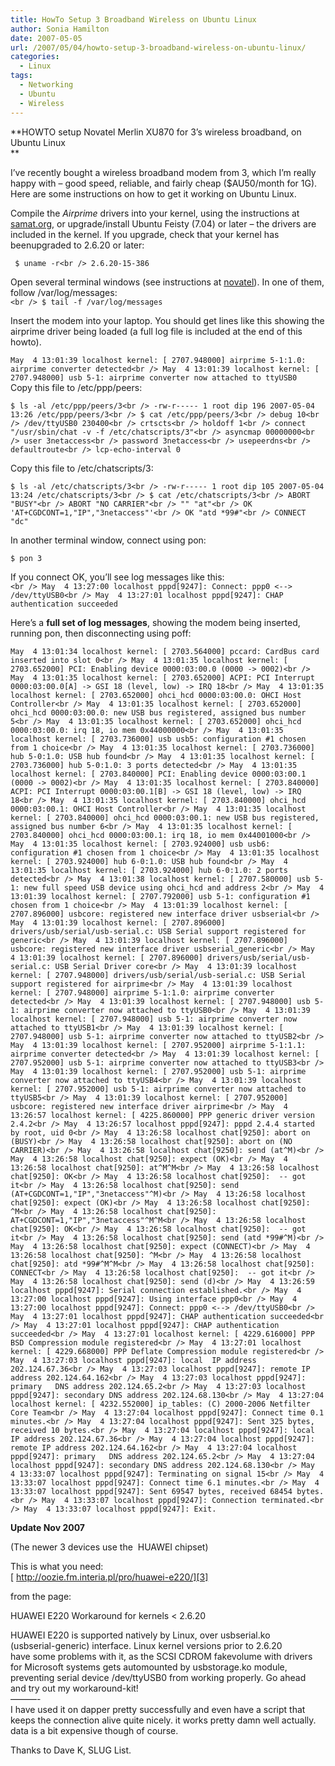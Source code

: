 ```yaml
---
title: HowTo Setup 3 Broadband Wireless on Ubuntu Linux
author: Sonia Hamilton
date: 2007-05-05
url: /2007/05/04/howto-setup-3-broadband-wireless-on-ubuntu-linux/
categories:
  - Linux
tags:
  - Networking
  - Ubuntu
  - Wireless
---
```

**HOWTO setup Novatel Merlin XU870 for 3&#8217;s wireless broadband, on Ubuntu Linux  
**

I&#8217;ve recently bought a wireless broadband modem from 3, which I&#8217;m really happy with &#8211; good speed, reliable, and fairly cheap ($AU50/month for 1G). Here are some instructions on how to get it working on Ubuntu Linux.

Compile the *Airprime* drivers into your kernel, using the instructions at [samat.org][1], or upgrade/install Ubuntu Feisty (7.04) or later &#8211; the drivers are included in the kernel. If you upgrade, check that your kernel has beenupgraded to 2.6.20 or later:  
<!--more-->

  
` $ uname -r<br />
2.6.20-15-386`

Open several terminal windows (see instructions at [novatel][2]). In one of them, follow /var/log/messages:  
`<br />
$ tail -f /var/log/messages`

Insert the modem into your laptop. You should get lines like this showing the airprime driver being loaded (a full log file is included at the end of this howto).

`May  4 13:01:39 localhost kernel: [ 2707.948000] airprime 5-1:1.0: airprime converter detected<br />
May  4 13:01:39 localhost kernel: [ 2707.948000] usb 5-1: airprime converter now attached to ttyUSB0`  
Copy this file to /etc/ppp/peers:

`$ ls -al /etc/ppp/peers/3<br />
-rw-r----- 1 root dip 196 2007-05-04 13:26 /etc/ppp/peers/3<br />
$ cat /etc/ppp/peers/3<br />
debug 10<br />
/dev/ttyUSB0 230400<br />
crtscts<br />
holdoff 1<br />
connect "/usr/sbin/chat -v -f /etc/chatscripts/3"<br />
asyncmap 00000000<br />
user 3netaccess<br />
password 3netaccess<br />
usepeerdns<br />
defaultroute<br />
lcp-echo-interval 0`

Copy this file to /etc/chatscripts/3:

`$ ls -al /etc/chatscripts/3<br />
-rw-r----- 1 root dip 105 2007-05-04 13:24 /etc/chatscripts/3<br />
$ cat /etc/chatscripts/3<br />
ABORT "BUSY"<br />
ABORT "NO CARRIER"<br />
"" "at"<br />
OK 'AT+CGDCONT=1,"IP","3netaccess"'<br />
OK "atd *99#"<br />
CONNECT "dc"`

In another terminal window, connect using pon:

`$ pon 3`

If you connect OK, you&#8217;ll see log messages like this:  
`<br />
May  4 13:27:00 localhost pppd[9247]: Connect: ppp0 <--> /dev/ttyUSB0<br />
May  4 13:27:01 localhost pppd[9247]: CHAP authentication succeeded`

Here&#8217;s a **full set of log messages**, showing the modem being inserted, running pon, then disconnecting using poff:

`May  4 13:01:34 localhost kernel: [ 2703.564000] pccard: CardBus card inserted into slot 0<br />
May  4 13:01:35 localhost kernel: [ 2703.652000] PCI: Enabling device 0000:03:00.0 (0000 -> 0002)<br />
May  4 13:01:35 localhost kernel: [ 2703.652000] ACPI: PCI Interrupt 0000:03:00.0[A] -> GSI 18 (level, low) -> IRQ 18<br />
May  4 13:01:35 localhost kernel: [ 2703.652000] ohci_hcd 0000:03:00.0: OHCI Host Controller<br />
May  4 13:01:35 localhost kernel: [ 2703.652000] ohci_hcd 0000:03:00.0: new USB bus registered, assigned bus number 5<br />
May  4 13:01:35 localhost kernel: [ 2703.652000] ohci_hcd 0000:03:00.0: irq 18, io mem 0x44000000<br />
May  4 13:01:35 localhost kernel: [ 2703.736000] usb usb5: configuration #1 chosen from 1 choice<br />
May  4 13:01:35 localhost kernel: [ 2703.736000] hub 5-0:1.0: USB hub found<br />
May  4 13:01:35 localhost kernel: [ 2703.736000] hub 5-0:1.0: 3 ports detected<br />
May  4 13:01:35 localhost kernel: [ 2703.840000] PCI: Enabling device 0000:03:00.1 (0000 -> 0002)<br />
May  4 13:01:35 localhost kernel: [ 2703.840000] ACPI: PCI Interrupt 0000:03:00.1[B] -> GSI 18 (level, low) -> IRQ 18<br />
May  4 13:01:35 localhost kernel: [ 2703.840000] ohci_hcd 0000:03:00.1: OHCI Host Controller<br />
May  4 13:01:35 localhost kernel: [ 2703.840000] ohci_hcd 0000:03:00.1: new USB bus registered, assigned bus number 6<br />
May  4 13:01:35 localhost kernel: [ 2703.840000] ohci_hcd 0000:03:00.1: irq 18, io mem 0x44001000<br />
May  4 13:01:35 localhost kernel: [ 2703.924000] usb usb6: configuration #1 chosen from 1 choice<br />
May  4 13:01:35 localhost kernel: [ 2703.924000] hub 6-0:1.0: USB hub found<br />
May  4 13:01:35 localhost kernel: [ 2703.924000] hub 6-0:1.0: 2 ports detected<br />
May  4 13:01:38 localhost kernel: [ 2707.580000] usb 5-1: new full speed USB device using ohci_hcd and address 2<br />
May  4 13:01:39 localhost kernel: [ 2707.792000] usb 5-1: configuration #1 chosen from 1 choice<br />
May  4 13:01:39 localhost kernel: [ 2707.896000] usbcore: registered new interface driver usbserial<br />
May  4 13:01:39 localhost kernel: [ 2707.896000] drivers/usb/serial/usb-serial.c: USB Serial support registered for generic<br />
May  4 13:01:39 localhost kernel: [ 2707.896000] usbcore: registered new interface driver usbserial_generic<br />
May  4 13:01:39 localhost kernel: [ 2707.896000] drivers/usb/serial/usb-serial.c: USB Serial Driver core<br />
May  4 13:01:39 localhost kernel: [ 2707.948000] drivers/usb/serial/usb-serial.c: USB Serial support registered for airprime<br />
May  4 13:01:39 localhost kernel: [ 2707.948000] airprime 5-1:1.0: airprime converter detected<br />
May  4 13:01:39 localhost kernel: [ 2707.948000] usb 5-1: airprime converter now attached to ttyUSB0<br />
May  4 13:01:39 localhost kernel: [ 2707.948000] usb 5-1: airprime converter now attached to ttyUSB1<br />
May  4 13:01:39 localhost kernel: [ 2707.948000] usb 5-1: airprime converter now attached to ttyUSB2<br />
May  4 13:01:39 localhost kernel: [ 2707.952000] airprime 5-1:1.1: airprime converter detected<br />
May  4 13:01:39 localhost kernel: [ 2707.952000] usb 5-1: airprime converter now attached to ttyUSB3<br />
May  4 13:01:39 localhost kernel: [ 2707.952000] usb 5-1: airprime converter now attached to ttyUSB4<br />
May  4 13:01:39 localhost kernel: [ 2707.952000] usb 5-1: airprime converter now attached to ttyUSB5<br />
May  4 13:01:39 localhost kernel: [ 2707.952000] usbcore: registered new interface driver airprime<br />
May  4 13:26:57 localhost kernel: [ 4225.860000] PPP generic driver version 2.4.2<br />
May  4 13:26:57 localhost pppd[9247]: pppd 2.4.4 started by root, uid 0<br />
May  4 13:26:58 localhost chat[9250]: abort on (BUSY)<br />
May  4 13:26:58 localhost chat[9250]: abort on (NO CARRIER)<br />
May  4 13:26:58 localhost chat[9250]: send (at^M)<br />
May  4 13:26:58 localhost chat[9250]: expect (OK)<br />
May  4 13:26:58 localhost chat[9250]: at^M^M<br />
May  4 13:26:58 localhost chat[9250]: OK<br />
May  4 13:26:58 localhost chat[9250]:  -- got it<br />
May  4 13:26:58 localhost chat[9250]: send (AT+CGDCONT=1,"IP","3netaccess"^M)<br />
May  4 13:26:58 localhost chat[9250]: expect (OK)<br />
May  4 13:26:58 localhost chat[9250]: ^M<br />
May  4 13:26:58 localhost chat[9250]: AT+CGDCONT=1,"IP","3netaccess"^M^M<br />
May  4 13:26:58 localhost chat[9250]: OK<br />
May  4 13:26:58 localhost chat[9250]:  -- got it<br />
May  4 13:26:58 localhost chat[9250]: send (atd *99#^M)<br />
May  4 13:26:58 localhost chat[9250]: expect (CONNECT)<br />
May  4 13:26:58 localhost chat[9250]: ^M<br />
May  4 13:26:58 localhost chat[9250]: atd *99#^M^M<br />
May  4 13:26:58 localhost chat[9250]: CONNECT<br />
May  4 13:26:58 localhost chat[9250]:  -- got it<br />
May  4 13:26:58 localhost chat[9250]: send (d)<br />
May  4 13:26:59 localhost pppd[9247]: Serial connection established.<br />
May  4 13:27:00 localhost pppd[9247]: Using interface ppp0<br />
May  4 13:27:00 localhost pppd[9247]: Connect: ppp0 <--> /dev/ttyUSB0<br />
May  4 13:27:01 localhost pppd[9247]: CHAP authentication succeeded<br />
May  4 13:27:01 localhost pppd[9247]: CHAP authentication succeeded<br />
May  4 13:27:01 localhost kernel: [ 4229.616000] PPP BSD Compression module registered<br />
May  4 13:27:01 localhost kernel: [ 4229.668000] PPP Deflate Compression module registered<br />
May  4 13:27:03 localhost pppd[9247]: local  IP address 202.124.67.36<br />
May  4 13:27:03 localhost pppd[9247]: remote IP address 202.124.64.162<br />
May  4 13:27:03 localhost pppd[9247]: primary   DNS address 202.124.65.2<br />
May  4 13:27:03 localhost pppd[9247]: secondary DNS address 202.124.68.130<br />
May  4 13:27:04 localhost kernel: [ 4232.552000] ip_tables: (C) 2000-2006 Netfilter Core Team<br />
May  4 13:27:04 localhost pppd[9247]: Connect time 0.1 minutes.<br />
May  4 13:27:04 localhost pppd[9247]: Sent 325 bytes, received 10 bytes.<br />
May  4 13:27:04 localhost pppd[9247]: local  IP address 202.124.67.36<br />
May  4 13:27:04 localhost pppd[9247]: remote IP address 202.124.64.162<br />
May  4 13:27:04 localhost pppd[9247]: primary   DNS address 202.124.65.2<br />
May  4 13:27:04 localhost pppd[9247]: secondary DNS address 202.124.68.130<br />
May  4 13:33:07 localhost pppd[9247]: Terminating on signal 15<br />
May  4 13:33:07 localhost pppd[9247]: Connect time 6.1 minutes.<br />
May  4 13:33:07 localhost pppd[9247]: Sent 69547 bytes, received 68454 bytes.<br />
May  4 13:33:07 localhost pppd[9247]: Connection terminated.<br />
May  4 13:33:07 localhost pppd[9247]: Exit.`

**Update Nov 2007**

(The newer 3 devices use the  HUAWEI chipset)

This is what you need:  
[ http://oozie.fm.interia.pl/pro/huawei-e220/][3]

from the page:

HUAWEI E220 Workaround for kernels < 2.6.20

HUAWEI E220 is supported natively by Linux, over usbserial.ko  
(usbserial-generic) interface. Linux kernel versions prior to 2.6.20  
have some problems with it, as the SCSI CDROM fakevolume with drivers  
for Microsoft systems gets automounted by usbstorage.ko module,  
preventing serial device /dev/ttyUSB0 from working properly. Go ahead  
and try out my workaround-kit!  
&#8212;&#8212;&#8212;-  
I have used it on dapper pretty successfully and even have a script that  
keeps the connection alive quite nicely. it works pretty damn well actually.  
data is a bit expensive though of course.

Thanks to Dave K, SLUG List.

 [1]: http://samat.org/weblog/20070127-high-speed-cellular-wireless-modems-in-ubuntu-linux-6-10.html
 [2]: http://www.novatelwireless.com/support/merlin-xu870-linux.html
 [3]: http://oozie.fm.interia.pl/pro/huawei-e220/
